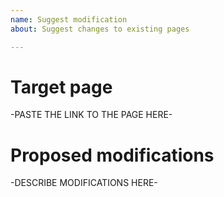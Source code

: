 ```yaml
---
name: Suggest modification
about: Suggest changes to existing pages

---
```


# Target page

-PASTE THE LINK TO THE PAGE HERE-

# Proposed modifications

-DESCRIBE MODIFICATIONS HERE-
